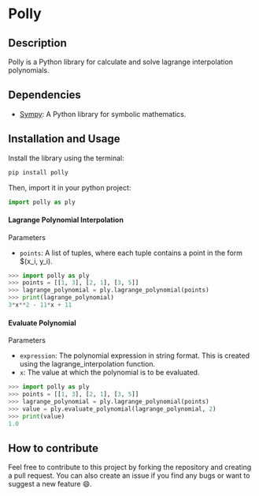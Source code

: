 # Polly
## Description
Polly is a Python library for calculate and solve lagrange interpolation polynomials.

## Dependencies
- [Sympy](https://www.sympy.org/en/index.html): A Python library for symbolic mathematics.

## Installation and Usage
Install the library using the terminal:
```bash
pip install polly
```

Then, import it in your python project:
```python
import polly as ply
```

#### Lagrange Polynomial Interpolation
Parameters
- `points`: A list of tuples, where each tuple contains a point in the form $(x_i, y_i).
```python
>>> import polly as ply
>>> points = [[1, 3], [2, 1], [3, 5]]
>>> lagrange_polynomial = ply.lagrange_polynomial(points)
>>> print(lagrange_polynomial)
3*x**2 - 11*x + 11
```

#### Evaluate Polynomial
Parameters
- `expression`: The polynomial expression in string format. This is created using the lagrange_interpolation function.
- `x`: The value at which the polynomial is to be evaluated.
```python
>>> import polly as ply
>>> points = [[1, 3], [2, 1], [3, 5]]
>>> lagrange_polynomial = ply.lagrange_polynomial(points)
>>> value = ply.evaluate_polynomial(lagrange_polynomial, 2)
>>> print(value)
1.0
```

## How to contribute
Feel free to contribute to this project by forking the repository and creating a pull request. You can also create an issue if you find any bugs or want to suggest a new feature 😄.
